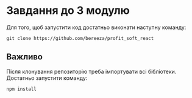 # Завдання до 3 модулю

Для того, щоб запустити код достатньо виконати наступну команду:

```git clone https://github.com/bereeza/profit_soft_react```

## Важливо
Після клонування репозиторію треба імпортувати всі бібліотеки. 
Достатньо запустити команду:

```npm install```

